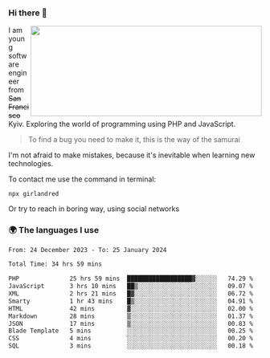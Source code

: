 ### Hi there 👋  

<img align='right' src="https://github-readme-stats.vercel.app/api?username=girlandred&count_private=true&show_icons=true&include_all_commits=true&hide_rank=true&hide_title=true&theme=buefy&card_width=300" width=460 height=180>


I am young software engineer from ~~San Francisco~~ Kyiv. Exploring the world of programming using PHP and JavaScript.


> To find a bug you need to make it, this is the way of the samurai



I'm not afraid to make mistakes, because it's inevitable when learning new technologies.

To contact me use the command in terminal:

```
npx girlandred
```

Or try to reach in boring way, using social networks


### 🌍 The languages I use

<!--START_SECTION:waka-->

```txt
From: 24 December 2023 - To: 25 January 2024

Total Time: 34 hrs 59 mins

PHP              25 hrs 59 mins  ██████████████████▓░░░░░░   74.29 %
JavaScript       3 hrs 10 mins   ██▒░░░░░░░░░░░░░░░░░░░░░░   09.07 %
XML              2 hrs 21 mins   █▓░░░░░░░░░░░░░░░░░░░░░░░   06.72 %
Smarty           1 hr 43 mins    █▒░░░░░░░░░░░░░░░░░░░░░░░   04.91 %
HTML             42 mins         ▓░░░░░░░░░░░░░░░░░░░░░░░░   02.00 %
Markdown         28 mins         ▒░░░░░░░░░░░░░░░░░░░░░░░░   01.37 %
JSON             17 mins         ▒░░░░░░░░░░░░░░░░░░░░░░░░   00.83 %
Blade Template   5 mins          ░░░░░░░░░░░░░░░░░░░░░░░░░   00.25 %
CSS              4 mins          ░░░░░░░░░░░░░░░░░░░░░░░░░   00.20 %
SQL              3 mins          ░░░░░░░░░░░░░░░░░░░░░░░░░   00.18 %
```

<!--END_SECTION:waka-->
